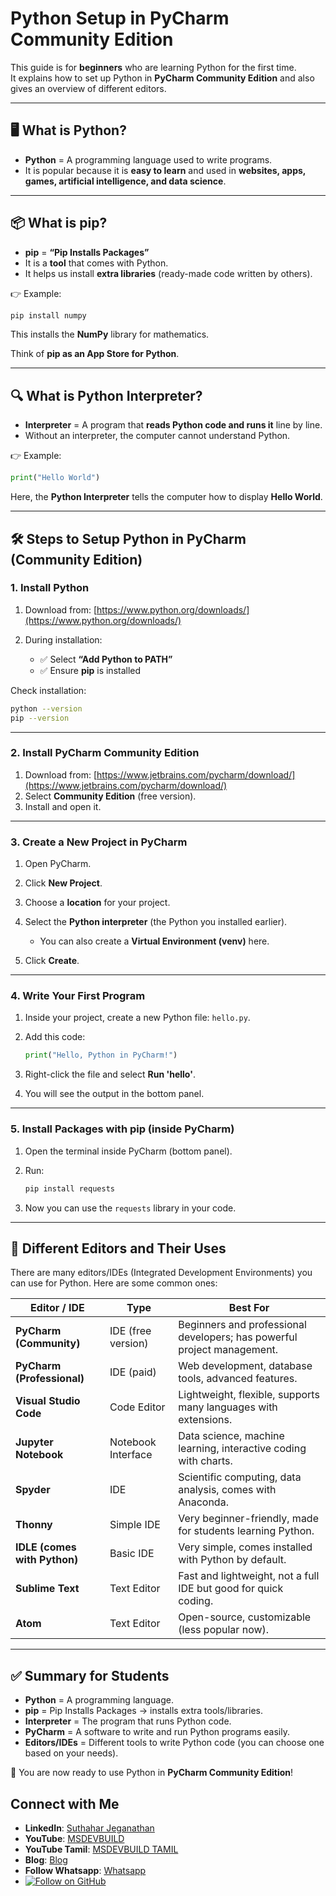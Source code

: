 # Python Setup in PyCharm Community Edition

This guide is for **beginners** who are learning Python for the first time.  
It explains how to set up Python in **PyCharm Community Edition** and also gives an overview of different editors.

---

## 🖥 What is Python?

- **Python** = A programming language used to write programs.  
- It is popular because it is **easy to learn** and used in **websites, apps, games, artificial intelligence, and data science**.

---

## 📦 What is pip?

- **pip** = **“Pip Installs Packages”**  
- It is a **tool** that comes with Python.  
- It helps us install **extra libraries** (ready-made code written by others).

👉 Example:  
```bash
pip install numpy
````

This installs the **NumPy** library for mathematics.

Think of **pip as an App Store for Python**.

---

## 🔍 What is Python Interpreter?

* **Interpreter** = A program that **reads Python code and runs it** line by line.
* Without an interpreter, the computer cannot understand Python.

👉 Example:

```python
print("Hello World")
```

Here, the **Python Interpreter** tells the computer how to display **Hello World**.

---

## 🛠 Steps to Setup Python in PyCharm (Community Edition)

### 1. Install Python

1. Download from: [https://www.python.org/downloads/](https://www.python.org/downloads/)
2. During installation:

   * ✅ Select **“Add Python to PATH”**
   * ✅ Ensure **pip** is installed

Check installation:

```bash
python --version
pip --version
```

---

### 2. Install PyCharm Community Edition

1. Download from: [https://www.jetbrains.com/pycharm/download/](https://www.jetbrains.com/pycharm/download/)
2. Select **Community Edition** (free version).
3. Install and open it.

---

### 3. Create a New Project in PyCharm

1. Open PyCharm.
2. Click **New Project**.
3. Choose a **location** for your project.
4. Select the **Python interpreter** (the Python you installed earlier).

   * You can also create a **Virtual Environment (venv)** here.
5. Click **Create**.

---

### 4. Write Your First Program

1. Inside your project, create a new Python file: `hello.py`.
2. Add this code:

   ```python
   print("Hello, Python in PyCharm!")
   ```
3. Right-click the file and select **Run 'hello'**.
4. You will see the output in the bottom panel.

---

### 5. Install Packages with pip (inside PyCharm)

1. Open the terminal inside PyCharm (bottom panel).
2. Run:

   ```bash
   pip install requests
   ```
3. Now you can use the `requests` library in your code.

---

## 📝 Different Editors and Their Uses

There are many editors/IDEs (Integrated Development Environments) you can use for Python.
Here are some common ones:

| Editor / IDE                 | Type               | Best For                                                                |
| ---------------------------- | ------------------ | ----------------------------------------------------------------------- |
| **PyCharm (Community)**      | IDE (free version) | Beginners and professional developers; has powerful project management. |
| **PyCharm (Professional)**   | IDE (paid)         | Web development, database tools, advanced features.                     |
| **Visual Studio Code**       | Code Editor        | Lightweight, flexible, supports many languages with extensions.         |
| **Jupyter Notebook**         | Notebook Interface | Data science, machine learning, interactive coding with charts.         |
| **Spyder**                   | IDE                | Scientific computing, data analysis, comes with Anaconda.               |
| **Thonny**                   | Simple IDE         | Very beginner-friendly, made for students learning Python.              |
| **IDLE (comes with Python)** | Basic IDE          | Very simple, comes installed with Python by default.                    |
| **Sublime Text**             | Text Editor        | Fast and lightweight, not a full IDE but good for quick coding.         |
| **Atom**                     | Text Editor        | Open-source, customizable (less popular now).                           |

---

## ✅ Summary for Students

* **Python** = A programming language.
* **pip** = Pip Installs Packages → installs extra tools/libraries.
* **Interpreter** = The program that runs Python code.
* **PyCharm** = A software to write and run Python programs easily.
* **Editors/IDEs** = Different tools to write Python code (you can choose one based on your needs).

🎉 You are now ready to use Python in **PyCharm Community Edition**!


 ## Connect with Me
- **LinkedIn**: [Suthahar Jeganathan](https://www.linkedin.com/in/jssuthahar/)
- **YouTube**: [MSDEVBUILD](https://www.youtube.com/@MSDEVBUILD)
- **YouTube Tamil**: [MSDEVBUILD TAMIL](https://www.youtube.com/@MSDEVBUILDTamil)
- **Blog**: [Blog](https://www.msdevbuild.com/)
- **Follow Whatsapp**: [Whatsapp](https://www.whatsapp.com/channel/0029Va5j2rHEFeXcTlUhQB0J)
- [![Follow on GitHub](https://img.shields.io/github/followers/jssuthahar?label=Follow&style=social)](https://github.com/jssuthahar)

